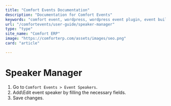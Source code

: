 ```yaml
---
title: "Comfort Events Documentation"
description: "Documentation for Comfort Events"
keywords: "comfort event, wordpress, wordpress event plugin, event builder"
url: "/comfortevents/user-guide/speaker-manager"
type: "type"
site_name: "Comfort ERP"
image: "https://comforterp.com/assets/images/seo.png"
card: "article"

---
```


# Speaker Manager

1. Go to `Comfort Events > Event Speakers`.
2. Add\Edit event speaker by filling the necessary fields.
3. Save changes.


